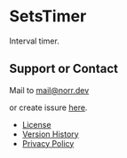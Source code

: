 # SetsTimer
Interval timer.

## Support or Contact

Mail to [mail@norr.dev](mailto://mail@norr.dev)

or create issure [here](https://github.com/norrdev/setstimer/issues).

- [License](LICENSE.md)
- [Version History](CHANGELOG.md) 
- [Privacy Policy](privacy.md)
